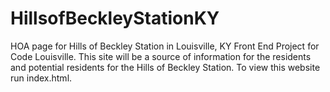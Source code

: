 # HillsofBeckleyStationKY
HOA page for Hills of Beckley Station in Louisville, KY Front End Project for Code Louisville. This site will be a source of information for the residents and potential residents for the Hills of Beckley Station. 
To view this website run index.html.
